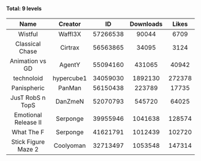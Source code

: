 #### Total: 9 levels

| Name | Creator | ID | Downloads | Likes |
|:---:|:---:|:---:|:---:|:---:|
| Wistful | Waffl3X | 57266538 | 90044 | 6709
| Classical Chase | Cirtrax | 56563865 | 34095 | 3124
| Animation vs GD | AgentY | 55094160 | 431065 | 40942
| technoloid | hypercube1 | 34059030 | 1892130 | 272378
| Panispheric | PanMan | 56150438 | 223789 | 17735
| JusT RobS n TopS | DanZmeN | 52070793 | 545720 | 64025
| Emotional Release II | Serponge | 39955946 | 1041638 | 128574
| What The F | Serponge | 41621791 | 1012439 | 102720
| Stick Figure Maze 2 | Coolyoman | 32713497 | 1053548 | 147314
